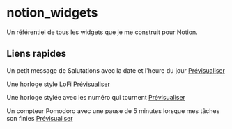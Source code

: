 # notion_widgets
Un référentiel de tous les widgets que je me construit pour Notion.
## Liens rapides
Un petit message de Salutations avec la date et l'heure du jour [Prévisualiser](https://taggaddaaaa.github.io/notion_widgets/greetings.html)

Une horloge style LoFi [Prévisualiser](https://taggaddaaaa.github.io/notion_widgets/Clock.html)

Une horloge stylée avec les numéro qui tournent [Prévisualiser](https://taggaddaaaa.github.io/notion_widgets/flipClock.html)

Un compteur Pomodoro avec une pause de 5 minutes lorsque mes tâches son finies [Prévisualiser](https://taggaddaaaa.github.io/notion_widgets/pomodoro.html)
